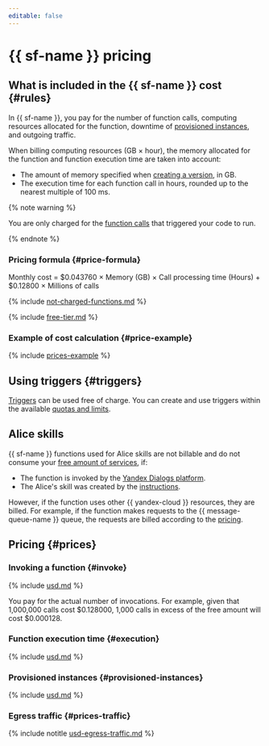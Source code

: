 ```yaml
---
editable: false
---
```


# {{ sf-name }} pricing




## What is included in the {{ sf-name }} cost {#rules}

In {{ sf-name }}, you pay for the number of function calls, computing resources allocated for the function, downtime of [provisioned instances](concepts/function.md#provisioned-instances), and outgoing traffic.

When billing computing resources (GB × hour), the memory allocated for the function and function execution time are taken into account:
* The amount of memory specified when [creating a version](operations/function/version-manage.md), in GB.
* The execution time for each function call in hours, rounded up to the nearest multiple of 100 ms.

{% note warning %}

You are only charged for the [function calls](concepts/function-invoke.md) that triggered your code to run.

{% endnote %}




### Pricing formula {#price-formula}

Monthly cost = $0.043760 × Memory (GB) × Call processing time (Hours) + $0.12800 × Millions of calls

{% include [not-charged-functions.md](../_includes/pricing/price-formula/not-charged-functions.md) %}

{% include [free-tier.md](../_includes/pricing/price-formula/free-tier.md) %}


### Example of cost calculation {#price-example}

{% include [prices-example](../_includes/functions/prices-example.md) %}

## Using triggers {#triggers}

[Triggers](concepts/trigger/index.md) can be used free of charge. You can create and use triggers within the available [quotas and limits](concepts/limits.md).



## Alice skills

{{ sf-name }} functions used for Alice skills are not billable and do not consume your [free amount of services](../billing/concepts/serverless-free-tier.md#sf), if:
* The function is invoked by the [Yandex Dialogs platform](https://yandex.ru/dev/dialogs/).
* The Alice's skill was created by the [instructions](https://yandex.ru/dev/dialogs/alice/doc/deploy-ycloud-function.html#deploy-ycloud-function__register).

However, if the function uses other {{ yandex-cloud }} resources, they are billed. For example, if the function makes requests to the {{ message-queue-name }} queue, the requests are billed according to the [pricing](../message-queue/pricing.md#requests-to-queues).



## Pricing {#prices}

### Invoking a function {#invoke}




{% include [usd.md](../_pricing/functions/usd-invocations.md) %}

You pay for the actual number of invocations. For example, given that 1,000,000 calls cost $0.128000, 1,000 calls in excess of the free amount will cost $0.000128.


### Function execution time {#execution}




{% include [usd.md](../_pricing/functions/usd-compute.md) %}




### Provisioned instances {#provisioned-instances}




{% include [usd.md](../_pricing/functions/usd-compute-provisioned-instances.md) %}




### Egress traffic {#prices-traffic}




{% include notitle [usd-egress-traffic.md](../_pricing/usd-egress-traffic.md) %}


